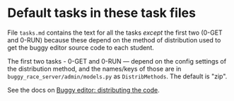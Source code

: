 # Default tasks in these task files

File `tasks.md` contains the text for all the tasks _except_ the first
two (0-GET and 0-RUN) because these depend on the method of distribution
used to get the buggy editor source code to each student.

The first two tasks - 0-GET and 0-RUN — depend on the config settings of the
distribution method, and the names/keys of those are in
`buggy_race_server/admin/models.py` as `DistribMethods`.
The default is "zip".

See the docs on
[Buggy editor: distributing the code](http://localhost:4000/docs/buggy-editor/distributing-the-code).

